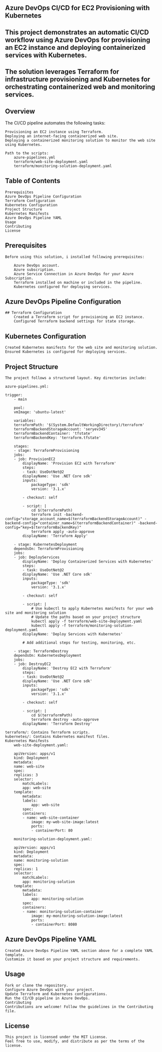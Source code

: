 ## Azure DevOps CI/CD for EC2 Provisioning with Kubernetes
## This project demonstrates an automatic CI/CD workflow using Azure DevOps for provisioning an EC2 instance and deploying containerized services with Kubernetes. 
## The solution leverages Terraform for infrastructure provisioning and Kubernetes for orchestrating containerized web and monitoring services.

## Overview
The CI/CD pipeline automates the following tasks:

    Provisioning an EC2 instance using Terraform.
    Deploying an internet-facing containerized web site.
    Deploying a containerized monitoring solution to monitor the web site using Kubernetes.

    Path to the scripts:
        azure-pipelines.yml
        terraform/web-site-deployment.yaml
        terraform/monitoring-solution-deployment.yaml

## Table of Contents
    Prerequisites
    Azure DevOps Pipeline Configuration
    Terraform Configuration
    Kubernetes Configuration
    Project Structure
    Kubernetes Manifests
    Azure DevOps Pipeline YAML
    Usage
    Contributing
    License
## Prerequisites
    Before using this solution, i installed following prerequisites:

        Azure DevOps account.
        Azure subscription.
        Azure Service Connection in Azure DevOps for your Azure Subscription.
        Terraform installed on machine or included in the pipeline.
        Kubernetes configured for deploying services.

## Azure DevOps Pipeline Configuration
    ## Terraform Configuration
        Created a Terraform script for provisioning an EC2 instance.
        Configured Terraform backend settings for state storage.

## Kubernetes Configuration
    Created Kubernetes manifests for the web site and monitoring solution.
    Ensured Kubernetes is configured for deploying services.

## Project Structure
    The project follows a structured layout. Key directories include:

    azure-pipelines.yml:

    trigger:
        - main

        pool:
        vmImage: 'ubuntu-latest'

        variables:
        terraformPath: '$(System.DefaultWorkingDirectory)/terraform'
        terraformBackendStorageAccount: 'seryev345'
        terraformBackendContainer: 'tfstate'
        terraformBackendKey: 'terraform.tfstate'

        stages:
        - stage: TerraformProvisioning
        jobs:
        - job: ProvisionEC2
            displayName: 'Provision EC2 with Terraform'
            steps:
            - task: UseDotNet@2
            displayName: 'Use .NET Core sdk'
            inputs:
                packageType: 'sdk'
                version: '3.1.x'

            - checkout: self

            - script: |
                cd $(terraformPath)
                terraform init -backend-config="storage_account_name=$(terraformBackendStorageAccount)" -backend-config="container_name=$(terraformBackendContainer)" -backend-config="key=$(terraformBackendKey)"
                terraform apply -auto-approve
            displayName: 'Terraform Apply'

        - stage: KubernetesDeployment
        dependsOn: TerraformProvisioning
        jobs:
        - job: DeployServices
            displayName: 'Deploy Containerized Services with Kubernetes'
            steps:
            - task: UseDotNet@2
            displayName: 'Use .NET Core sdk'
            inputs:
                packageType: 'sdk'
                version: '3.1.x'

            - checkout: self

            - script: |
                # Use kubectl to apply Kubernetes manifests for your web site and monitoring solution
                # Update the paths based on your project structure
                kubectl apply -f terraform/web-site-deployment.yaml
                kubectl apply -f terraform/monitoring-solution-deployment.yaml
            displayName: 'Deploy Services with Kubernetes'

            # Add additional steps for testing, monitoring, etc.

        - stage: TerraformDestroy
        dependsOn: KubernetesDeployment
        jobs:
        - job: DestroyEC2
            displayName: 'Destroy EC2 with Terraform'
            steps:
            - task: UseDotNet@2
            displayName: 'Use .NET Core sdk'
            inputs:
                packageType: 'sdk'
                version: '3.1.x'

            - checkout: self

            - script: |
                cd $(terraformPath)
                terraform destroy -auto-approve
            displayName: 'Terraform Destroy'

    terraform/: Contains Terraform scripts.
    kubernetes/: Contains Kubernetes manifest files.
    Kubernetes Manifests
        web-site-deployment.yaml:

        apiVersion: apps/v1
        kind: Deployment
        metadata:
        name: web-site
        spec:
        replicas: 3
        selector:
            matchLabels:
            app: web-site
        template:
            metadata:
            labels:
                app: web-site
            spec:
            containers:
            - name: web-site-container
                image: my-web-site-image:latest
                ports:
                - containerPort: 80

        monitoring-solution-deployment.yaml:

        apiVersion: apps/v1
        kind: Deployment
        metadata:
        name: monitoring-solution
        spec:
        replicas: 1
        selector:
            matchLabels:
            app: monitoring-solution
        template:
            metadata:
            labels:
                app: monitoring-solution
            spec:
            containers:
            - name: monitoring-solution-container
                image: my-monitoring-solution-image:latest
                ports:
                - containerPort: 8080

## Azure DevOps Pipeline YAML
    Created Azure DevOps Pipeline YAML section above for a complete YAML template. 
    Customize it based on your project structure and requirements.

## Usage
    Fork or clone the repository.
    Configure Azure DevOps with your project.
    Update Terraform and Kubernetes configurations.
    Run the CI/CD pipeline in Azure DevOps.
    Contributing
    Contributions are welcome! Follow the guidelines in the Contributing file.

## License
    This project is licensed under the MIT License. 
    Feel free to use, modify, and distribute as per the terms of the license.